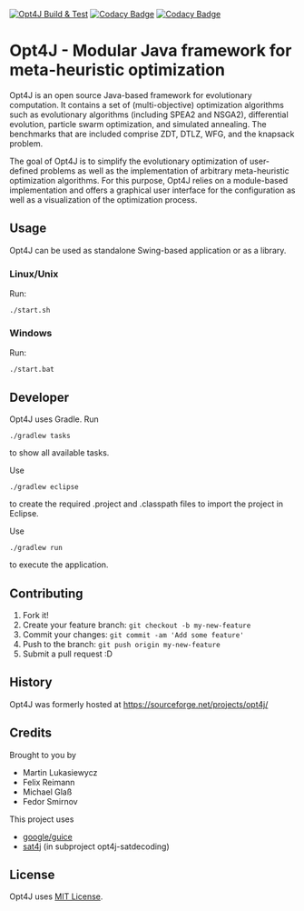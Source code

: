 [![Opt4J Build & Test](https://github.com/SDARG/opt4j/actions/workflows/gradle.yml/badge.svg)](https://github.com/SDARG/opt4j/actions/workflows/gradle.yml)
[![Codacy Badge](https://api.codacy.com/project/badge/Grade/324a853969fa45d1871d6e764e24fe37)](https://app.codacy.com/app/felixreimann/opt4j?utm_source=github.com&utm_medium=referral&utm_content=felixreimann/opt4j&utm_campaign=badger)
[![Codacy Badge](https://api.codacy.com/project/badge/Coverage/1079b342eee541c3b843d01c293c880b)](https://www.codacy.com/app/felixreimann/opt4j?utm_source=github.com&utm_medium=referral&utm_content=felixreimann/opt4j&utm_campaign=Badge_Coverage)

#  Opt4J - Modular Java framework for meta-heuristic optimization 

Opt4J is an open source Java-based framework for evolutionary computation.
It contains a set of (multi-objective) optimization algorithms such as evolutionary algorithms (including SPEA2 and NSGA2), differential evolution, particle swarm optimization, and simulated annealing.
The benchmarks that are included comprise ZDT, DTLZ, WFG, and the knapsack problem.

The goal of Opt4J is to simplify the evolutionary optimization of user-defined problems as well as the implementation of arbitrary meta-heuristic optimization algorithms.
For this purpose, Opt4J relies on a module-based implementation and offers a graphical user interface for the configuration as well as a visualization of the optimization process.

## Usage
Opt4J can be used as standalone Swing-based application or as a library.

### Linux/Unix
Run:

	./start.sh

### Windows
Run:

	./start.bat

## Developer
Opt4J uses Gradle. Run

	./gradlew tasks

to show all available tasks.

Use

	./gradlew eclipse

to create the required .project and .classpath files to import the project in Eclipse.

Use

	./gradlew run

to execute the application.

## Contributing

1. Fork it!
2. Create your feature branch: `git checkout -b my-new-feature`
3. Commit your changes: `git commit -am 'Add some feature'`
4. Push to the branch: `git push origin my-new-feature`
5. Submit a pull request :D

## History

Opt4J was formerly hosted at https://sourceforge.net/projects/opt4j/

## Credits

Brought to you by
* Martin Lukasiewycz
* Felix Reimann
* Michael Glaß
* Fedor Smirnov

This project uses
* [google/guice](https://github.com/google/guice)
* [sat4j](https://gitlab.ow2.org/sat4j/sat4j/) (in subproject opt4j-satdecoding)

## License

Opt4J uses [MIT License](./LICENSE).
